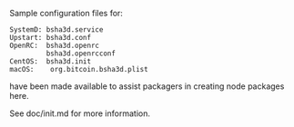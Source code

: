 Sample configuration files for:
```
SystemD: bsha3d.service
Upstart: bsha3d.conf
OpenRC:  bsha3d.openrc
         bsha3d.openrcconf
CentOS:  bsha3d.init
macOS:    org.bitcoin.bsha3d.plist
```
have been made available to assist packagers in creating node packages here.

See doc/init.md for more information.
